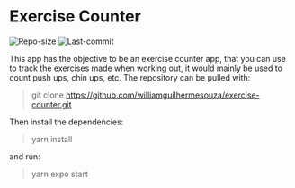 # Exercise Counter

![Repo-size](https://img.shields.io/github/repo-size/williamguilhermesouza/exercise-counter)
![Last-commit](https://img.shields.io/github/last-commit/williamguilhermesouza/exercise-counter)

This app has the objective to be an exercise counter app, that you can use to track the exercises made when working out, it would mainly be used to count push ups, chin ups, etc.
The repository can be pulled with:

> git clone https://github.com/williamguilhermesouza/exercise-counter.git

Then install the dependencies:

> yarn install

and run:

> yarn expo start
